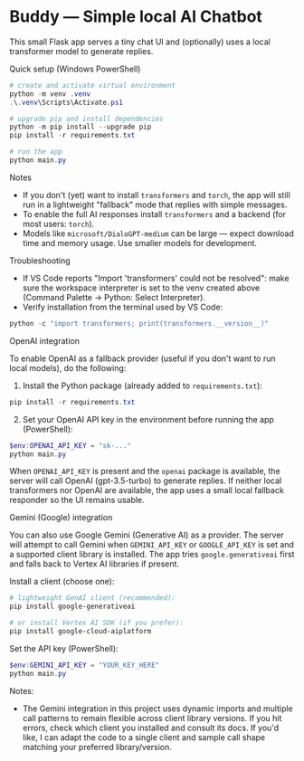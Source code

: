 # Buddy — Simple local AI Chatbot

This small Flask app serves a tiny chat UI and (optionally) uses a local transformer model to generate replies.

Quick setup (Windows PowerShell)

```powershell
# create and activate virtual environment
python -m venv .venv
.\.venv\Scripts\Activate.ps1

# upgrade pip and install dependencies
python -m pip install --upgrade pip
pip install -r requirements.txt

# run the app
python main.py
```

Notes
- If you don't (yet) want to install `transformers` and `torch`, the app will still run in a lightweight "fallback" mode that replies with simple messages.
- To enable the full AI responses install `transformers` and a backend (for most users: `torch`).
- Models like `microsoft/DialoGPT-medium` can be large — expect download time and memory usage. Use smaller models for development.

Troubleshooting
- If VS Code reports "Import 'transformers' could not be resolved": make sure the workspace interpreter is set to the venv created above (Command Palette → Python: Select Interpreter).
- Verify installation from the terminal used by VS Code:

```powershell
python -c "import transformers; print(transformers.__version__)"
```

OpenAI integration

To enable OpenAI as a fallback provider (useful if you don't want to run local models), do the following:

1. Install the Python package (already added to `requirements.txt`):

```powershell
pip install -r requirements.txt
```

2. Set your OpenAI API key in the environment before running the app (PowerShell):

```powershell
$env:OPENAI_API_KEY = "sk-..."
python main.py
```

When `OPENAI_API_KEY` is present and the `openai` package is available, the server will call OpenAI (gpt-3.5-turbo) to generate replies. If neither local transformers nor OpenAI are available, the app uses a small local fallback responder so the UI remains usable.

Gemini (Google) integration

You can also use Google Gemini (Generative AI) as a provider. The server will attempt to call Gemini when `GEMINI_API_KEY` or `GOOGLE_API_KEY` is set and a supported client library is installed. The app tries `google.generativeai` first and falls back to Vertex AI libraries if present.

Install a client (choose one):

```powershell
# lightweight GenAI client (recommended):
pip install google-generativeai

# or install Vertex AI SDK (if you prefer):
pip install google-cloud-aiplatform
```

Set the API key (PowerShell):

```powershell
$env:GEMINI_API_KEY = "YOUR_KEY_HERE"
python main.py
```

Notes:
- The Gemini integration in this project uses dynamic imports and multiple call patterns to remain flexible across client library versions. If you hit errors, check which client you installed and consult its docs. If you'd like, I can adapt the code to a single client and sample call shape matching your preferred library/version.
